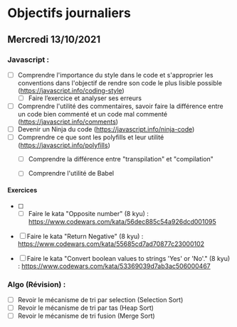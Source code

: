 # Objectifs journaliers

## Mercredi 13/10/2021

### Javascript :

* [ ] Comprendre l'importance du style dans le code et s'approprier les conventions dans l'objectif de rendre son code le plus lisible possible (https://javascript.info/coding-style)
  * [ ] Faire l’exercice et analyser ses erreurs
* [ ] Comprendre l'utilité des commentaires, savoir faire la différence entre un code bien commenté et un code mal commenté (https://javascript.info/comments)
* [ ] Devenir un Ninja du code (https://javascript.info/ninja-code)
* [ ] Comprendre ce que sont les polyfills et leur utilité (https://javascript.info/polyfills)
  * [ ] Comprendre la différence entre "transpilation" et "compilation"
  * [ ] Comprendre l'utilité de Babel
  

#### Exercices

* [ ] * [ ] Faire le kata "Opposite number" (8 kyu) : https://www.codewars.com/kata/56dec885c54a926dcd001095
* [ ] Faire le kata "Return Negative" (8 kyu) : https://www.codewars.com/kata/55685cd7ad70877c23000102
* [ ] Faire le kata "Convert boolean values to strings 'Yes' or 'No'." (8 kyu) : https://www.codewars.com/kata/53369039d7ab3ac506000467


### Algo (Révision) : 

  * [ ] Revoir le mécanisme de tri par selection (Selection Sort)
  * [ ] Revoir le mécanisme de tri par tas (Heap Sort)
  * [ ] Revoir le mécanisme de tri fusion (Merge Sort)